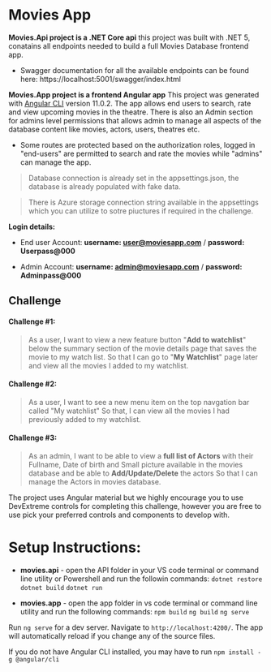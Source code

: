 
# Movies App

**Movies.Api project is a .NET Core api** this project was built with .NET 5, conatains all endpoints needed to build a full Movies Database frontend app.
* Swagger documentation for all the available endpoints can be found here: https://localhost:5001/swagger/index.html

**Movies.App project is a frontend Angular app** This project was generated with [Angular CLI](https://github.com/angular/angular-cli) version 11.0.2. The app allows end users to search, rate and view upcoming movies in the theatre. There is also an Admin section for admins level permissions that allows admin to manage all aspects of the database content like movies, actors, users, theatres etc.

* Some routes are protected based on the authorization roles, logged in "end-users" are permitted to search and rate the movies while "admins" can manage the app.
 
> Database connection is already set in the appsettings.json, the database is already populated with fake data.

> There is Azure storage connection string available in the appsettings which you can utilize to sotre piuctures if required in the challenge.

**Login details:**
- End user Account:
**username: user@moviesapp.com** / 
**password: Userpass@000**

- Admin Account:
**username: admin@moviesapp.com** / 
**password: Adminpass@000**

## Challenge

#### Challenge #1:
> As a user, 
I want to view a new feature button "**Add to watchlist**" below the summary section of the movie details page that saves the movie to my watch list. 
So that I can go to "**My Watchlist**" page later and view all the movies I added to my watchlist.


#### Challenge #2:
> As a user, 
I want to see a new menu item on the top navgation bar called "My watchlist"
So that, I can view all the movies I had previously added to my watchlist.


#### Challenge #3:
> As an admin,
I want to be able to view a **full list of Actors** with their Fullname, Date of birth and Small picture available in the movies database and be able to **Add/Update/Delete** the actors
So that I can manage the Actors in movies database. 

The project uses Angular material but we highly encourage you to use DevExtreme controls for completing this challenge, however you are free to use pick your preferred controls and components to develop with.

# Setup Instructions:
- **movies.api** - open the API folder in your VS code terminal or command line utility or Powershell and run the followin commands:
`dotnet restore`
`dotnet build`
`dotnet run`

- **movies.app** - open the app folder in vs code terminal or command line utility and run the following commands:
`npm build`
`ng build`
`ng serve`

Run `ng serve` for a dev server. Navigate to `http://localhost:4200/`. The app will automatically reload if you change any of the source files.

If you do not have Angular CLI installed, you may have to run `npm install -g @angular/cli`
